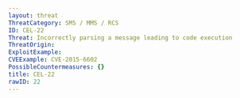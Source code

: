 ```yaml
---
layout: threat
ThreatCategory: SMS / MMS / RCS
ID: CEL-22
Threat: Incorrectly parsing a message leading to code execution
ThreatOrigin:
ExploitExample:
CVEExample: CVE-2015-6602
PossibleCountermeasures: {}
title: CEL-22
rawID: 22
---
```

